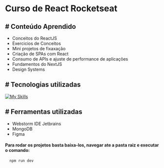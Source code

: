 # Curso de React Rocketseat

## # Conteúdo Aprendido
 - Conceitos do ReactJS
 - Exercicios de Conceitos
 - Mini projetos de fixaxação
 - Criação de SPAs com React
 - Consumo de APIs e ajuste de performance de aplicações
 - Fundamentos do NextJS
 - Design Systems

## # Tecnologias utilizadas
[![My Skills](https://skillicons.dev/icons?i=js,ts,webstorm,figma,next,mongo&theme=light)](https://skillicons.dev)

## # Ferramentas utilizadas
 - Webstorm IDE Jetbrains
 - MongoDB
 - Figma
#### Para rodar os projetos basta baixa-los, navegar ate a pasta raiz e executar o comando:
```bash
  npm run dev
```